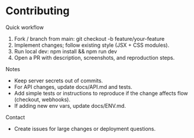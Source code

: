 # Contributing

Quick workflow
1. Fork / branch from main: git checkout -b feature/your-feature
2. Implement changes; follow existing style (JSX + CSS modules).
3. Run local dev: npm install && npm run dev
4. Open a PR with description, screenshots, and reproduction steps.

Notes
- Keep server secrets out of commits.
- For API changes, update docs/API.md and tests.
- Add simple tests or instructions to reproduce if the change affects flow (checkout, webhooks).
- If adding new env vars, update docs/ENV.md.

Contact
- Create issues for large changes or deployment questions.
